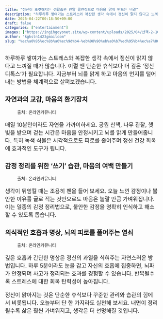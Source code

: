 ```yaml
---
title: "정신이 또렷해지는 생활습관 멘탈 클렌징으로 마음을 맑게 만드는 비결"
description: "하루하루 쌓여가는 스트레스와 복잡한 생각 속에서 정신이 맑지 않다고 느껴질 때가 많습니다. 이럴 땐 단순한 휴식보다 더 깊은 ‘정신 디톡스’가 필요합니다. 지금부터 뇌를 맑게 하고 마음의 먼지를 털어내는 방법을 체계적으로 살펴보겠습니다."
date: 2025-04-22T00:18:50+09:00
draft: false
categories: ["entertainment"]
images: ["https://ingihgoyonet.site/wp-content/uploads/2025/04/산책-2-1024x683.jpg", "https://ingihgoyonet.site/wp-content/uploads/2025/04/글쓰기-680x1024.jpg", "https://ingihgoyonet.site/wp-content/uploads/2025/04/명상-3-1024x614.jpg"]
author: "kgkstn1423gmailcom"
slug: "%ec%a0%95%ec%8b%a0%ec%9d%b4-%eb%98%90%eb%a0%b7%ed%95%b4%ec%a7%80%eb%8a%94-%ec%83%9d%ed%99%9c%ec%8a%b5%ea%b4%80-%eb%a9%98%ed%83%88-%ed%81%b4%eb%a0%8c%ec%a7%95%ec%9c%bc%eb%a1%9c-%eb%a7%88%ec%9d%8c"
---
```


<p style="font-size:18px">하루하루 쌓여가는 스트레스와 복잡한 생각 속에서 정신이 맑지 않다고 느껴질 때가 많습니다. 이럴 땐 단순한 휴식보다 더 깊은 ‘정신 디톡스’가 필요합니다. 지금부터 뇌를 맑게 하고 마음의 먼지를 털어내는 방법을 체계적으로 살펴보겠습니다.</p> <h2 >자연과의 교감, 마음의 환기장치</h2> <figure ><img src="https://ingihgoyonet.site/wp-content/uploads/2025/04/산책-2-1024x683.jpg" alt="" style="aspect-ratio:16/9;object-fit:cover"/><figcaption >출처 : 온라인커뮤니티</figcaption></figure> <p style="font-size:18px">매일 10분만이라도 자연을 가까이하세요. 공원 산책, 나무 관찰, 햇빛을 받으며 걷는 시간은 마음을 안정시키고 뇌를 맑게 만들어줍니다. 특히 녹색 식물은 시각적으로도 피로를 줄여주며 정신 건강 회복에 효과적인 도구가 됩니다.</p> <h2 >감정 정리를 위한 ‘쓰기’ 습관, 마음의 여백 만들기</h2> <figure ><img src="https://ingihgoyonet.site/wp-content/uploads/2025/04/글쓰기-680x1024.jpg" alt="" style="aspect-ratio:16/9;object-fit:cover"/><figcaption >출처 : 온라인커뮤니티</figcaption></figure> <p style="font-size:18px">생각이 뒤엉킬 때는 조용히 펜을 들어 보세요. 오늘 느낀 감정이나 불안한 이유를 글로 적는 것만으로도 마음은 놀랄 만큼 가벼워집니다. 이는 일종의 감정 정리법으로, 불안한 감정을 명확히 인식하고 해소할 수 있도록 돕습니다.</p> <h2 >의식적인 호흡과 명상, 뇌의 피로를 풀어주는 열쇠</h2> <figure ><img src="https://ingihgoyonet.site/wp-content/uploads/2025/04/명상-3-1024x614.jpg" alt="" style="aspect-ratio:16/9;object-fit:cover"/><figcaption >출처 : 온라인커뮤니티</figcaption></figure> <p style="font-size:18px">깊은 호흡과 간단한 명상은 정신의 과열을 식혀주는 자연스러운 방법입니다. 하루 5분이라도 눈을 감고 자신의 호흡에 집중하면, 뇌파가 안정되며 사고가 정리되는 효과를 경험할 수 있습니다. 반복될수록 스트레스에 대한 회복 탄력성이 높아집니다.</p> <p style="font-size:18px">정신이 맑아지는 것은 단순한 휴식보다 꾸준한 관리와 습관의 힘에서 비롯됩니다. 오늘부터 단 한 가지라도 실천해 보세요. 내면이 정리될수록 삶은 훨씬 가벼워지고, 생각은 더 선명해질 것입니다.</p>